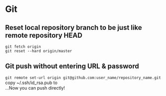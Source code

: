 # Git

## Reset local repository branch to be just like remote repository HEAD

```git fetch origin```  
```git reset --hard origin/master```

## Git push without entering URL & password

```git remote set-url origin git@github.com:user_name/repository_name.git```  
copy ~/.ssh/id_rsa.pub to [](https://github.com/setting/ssh/new)  
...Now you can push directly!
